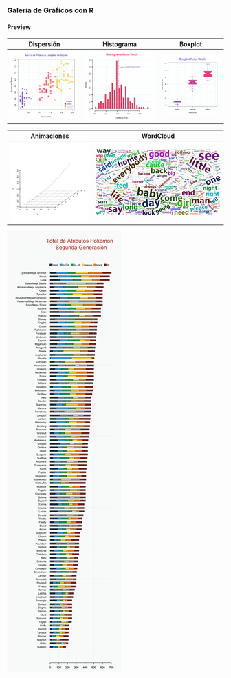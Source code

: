 ### Galería de Gráficos con R

#### Preview


| Dispersión | Histograma | Boxplot |
|--------|----------|------|
| ![scatter](Img/scatter.svg) | ![hist](Img/hist.svg) |![box](Img/boxplot.svg)|

| Animaciones | WordCloud |
|--------|----------|
| ![lorenz](Img/tiger.gif)| ![word](Img/wordcloud_beatles.png) |


![barplot](Img/poke2.svg)
